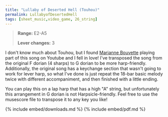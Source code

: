 ```yaml
---
title: "Lullaby of Deserted Hell (Touhou)"
permalink: LullabyofDesertedHell
tags: [sheet_music,video_game, 26_string]
---
```


>**Range:** E2-A5
>
>**Lever changes:** 3

I don't know much about Touhou, but I found [Marianne Bouvette](https://www.mariannebouvettemusic.com/) playing part of this song on Youtube and I fell in love! I've transposed the song from the original F dorian (4 sharps) to G dorian to be more harp-friendly. Additionally, the original song has a keychange section that wasn't going to work for lever harp, so what I've done is just repeat the 18-bar basic melody twice with different accompaniment, and then finished with a little ending. 

You can play this on a lap harp that has a high "A" string, but unfortunately this arrangement in G dorian is not Harpsicle-friendly. Feel free to use the musescore file to transpose it to any key you like!

{% include embed/downloads.md %}
{% include embed/pdf.md %}